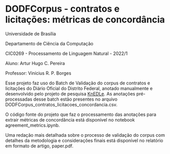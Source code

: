 # DODFCorpus - contratos e licitações: métricas de concordância

Universidade de Brasília

Departamento de Ciência da Computação

CIC0269 - Processamento de Linguagem Natural - 2022/1

Aluno: Artur Hugo C. Pereira

Professor: Vinícius R. P. Borges

Esse projeto faz uso do Batch de Validação do corpus de contratos e licitações do Diário Oficial do Distrito Federal, anotado manualmente e desenvolvido pelo projeto de pesquisa [KnEDLe](http://nido.unb.br/). As anotações pré-processadas desse batch estão presentes no arquivo DODFCorpus\_contratos\_licitacoes\_concordancia.csv.

O código fonte do projeto que faz o processamento das anotações para extrair métricas de concordância está disponível no notebook agreement\_metrics.ipynb.

Uma redação mais detalhada sobre o processo de validação do corpus com detalhes da metodologia e considerações finais está disponível no relatório em formato de artigo, paper.pdf.
